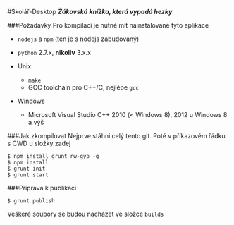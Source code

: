 #Školář-Desktop
**_Žákovská knížka, která vypadá hezky_**

###Požadavky
Pro kompilaci je nutné mít nainstalované tyto aplikace

* `nodejs` a `npm` (ten je s nodejs zabudovaný)
* `python` 2.7.x, **nikoliv** 3.x.x

* Unix:
    * `make` 
    * GCC toolchain pro C++/C, nejlépe `gcc`
* Windows
    * Microsoft Visual Studio C++ 2010 (< Windows 8), 2012 u Windows 8 a výš
    
###Jak zkompilovat
Nejprve stáhni celý tento git. Poté v příkazovém řádku s CWD u složky zadej  
```
$ npm install grunt nw-gyp -g
$ npm install
$ grunt init
$ grunt start
```
###Příprava k publikaci
```
$ grunt publish
```
Veškeré soubory se budou nacházet ve složce `builds`